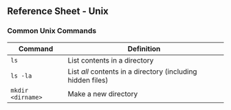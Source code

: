 
## Reference Sheet - Unix

### Common Unix Commands

Command | Definition
--- | ---
`ls` | List contents in a directory
`ls -la` | List *all* contents in a directory (including hidden files)
`mkdir <dirname>` | Make a new directory
